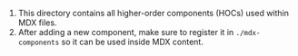 1. This directory contains all higher-order components (HOCs) used within MDX files.
2. After adding a new component, make sure to register it in `./mdx-components` so it can be used inside MDX content.